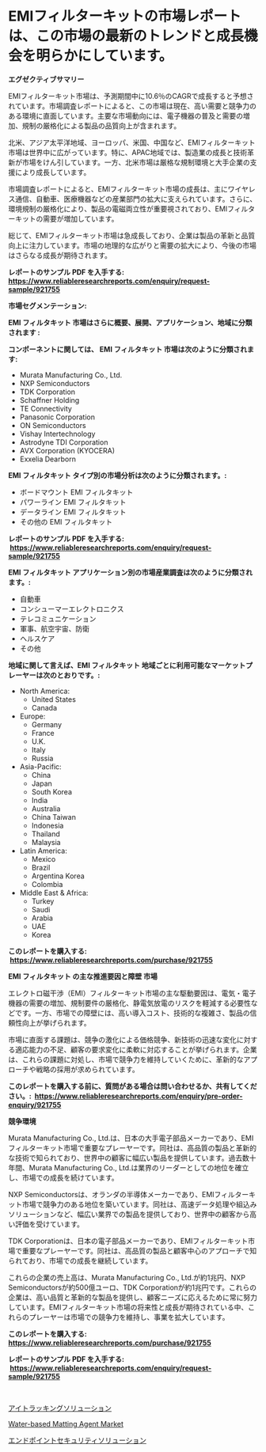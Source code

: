 <p><h1>EMIフィルターキットの市場レポートは、この市場の最新のトレンドと成長機会を明らかにしています。</h1></p><p><strong>エグゼクティブサマリー</strong></p>
<p><p>EMIフィルターキット市場は、予測期間中に10.6％のCAGRで成長すると予想されています。市場調査レポートによると、この市場は現在、高い需要と競争力のある環境に直面しています。主要な市場動向には、電子機器の普及と需要の増加、規制の厳格化による製品の品質向上が含まれます。</p><p>北米、アジア太平洋地域、ヨーロッパ、米国、中国など、EMIフィルターキット市場は世界中に広がっています。特に、APAC地域では、製造業の成長と技術革新が市場をけん引しています。一方、北米市場は厳格な規制環境と大手企業の支援により成長しています。</p><p>市場調査レポートによると、EMIフィルターキット市場の成長は、主にワイヤレス通信、自動車、医療機器などの産業部門の拡大に支えられています。さらに、環境規制の厳格化により、製品の電磁両立性が重要視されており、EMIフィルターキットの需要が増加しています。</p><p>総じて、EMIフィルターキット市場は急成長しており、企業は製品の革新と品質向上に注力しています。市場の地理的な広がりと需要の拡大により、今後の市場はさらなる成長が期待されます。</p></p>
<p><strong>レポートのサンプル PDF を入手する: <a href="https://www.reliableresearchreports.com/enquiry/request-sample/921755">https://www.reliableresearchreports.com/enquiry/request-sample/921755</a></strong></p>
<p><strong>市場セグメンテーション:</strong></p>
<p><strong> EMI フィルタキット 市場はさらに概要、展開、アプリケーション、地域に分類されます :</strong></p>
<p><strong>コンポーネントに関しては、 EMI フィルタキット 市場は次のように分類されます: &nbsp;</strong></p>
<p><ul><li>Murata Manufacturing Co., Ltd.</li><li>NXP Semiconductors</li><li>TDK Corporation</li><li>Schaffner Holding</li><li>TE Connectivity</li><li>Panasonic Corporation</li><li>ON Semiconductors</li><li>Vishay Intertechnology</li><li>Astrodyne TDI Corporation</li><li>AVX Corporation (KYOCERA)</li><li>Exxelia Dearborn</li></ul></p>
<p><strong> EMI フィルタキット タイプ別の市場分析は次のように分類されます。:</strong></p>
<p><ul><li>ボードマウント EMI フィルタキット</li><li>パワーライン EMI フィルタキット</li><li>データライン EMI フィルタキット</li><li>その他の EMI フィルタキット</li></ul></p>
<p><strong>レポートのサンプル PDF を入手する: &nbsp;<a href="https://www.reliableresearchreports.com/enquiry/request-sample/921755">https://www.reliableresearchreports.com/enquiry/request-sample/921755</a></strong></p>
<p><strong> EMI フィルタキット アプリケーション別の市場産業調査は次のように分類されます。:</strong></p>
<p><ul><li>自動車</li><li>コンシューマーエレクトロニクス</li><li>テレコミュニケーション</li><li>軍事、航空宇宙、防衛</li><li>ヘルスケア</li><li>その他</li></ul></p>
<p><strong>地域に関して言えば、EMI フィルタキット 地域ごとに利用可能なマーケットプレーヤーは次のとおりです。:</strong></p>
<p><ul>
    <li>
        North America:
        <ul>
            <li>United States</li>
            <li>Canada</li>
        </ul>
    </li>
    <li>
        Europe:
        <ul>
            <li>Germany</li>
            <li>France</li>
            <li>U.K.</li>
            <li>Italy</li>
            <li>Russia</li>
        </ul>
    </li>
    <li>
        Asia-Pacific:
        <ul>
            <li>China</li>
            <li>Japan</li>
            <li>South Korea</li>
            <li>India</li>
            <li>Australia</li>
            <li>China Taiwan</li>
            <li>Indonesia</li>
            <li>Thailand</li>
            <li>Malaysia</li>
        </ul>
    </li>
    <li>
        Latin America:
        <ul>
            <li>Mexico</li>
            <li>Brazil</li>
            <li>Argentina Korea</li>
            <li>Colombia</li>
        </ul>
    </li>
    <li>
        Middle East & Africa:
        <ul>
            <li>Turkey</li>
            <li>Saudi</li>
            <li>Arabia</li>
            <li>UAE</li>
            <li>Korea</li>
        </ul>
    </li>
    </ul></p>
<p><strong>このレポートを購入する: &nbsp;<a href="https://www.reliableresearchreports.com/purchase/921755">https://www.reliableresearchreports.com/purchase/921755</a></strong></p>
<p><strong>EMI フィルタキット の主な推進要因と障壁 市場</strong></p>
<p><p>エレクトロ磁干渉（EMI）フィルターキット市場の主な駆動要因は、電気・電子機器の需要の増加、規制要件の厳格化、静電気放電のリスクを軽減する必要性などです。一方、市場での障壁には、高い導入コスト、技術的な複雑さ、製品の信頼性向上が挙げられます。</p><p>市場に直面する課題は、競争の激化による価格競争、新技術の迅速な変化に対する適応能力の不足、顧客の要求変化に柔軟に対応することが挙げられます。企業は、これらの課題に対処し、市場で競争力を維持していくために、革新的なアプローチや戦略の採用が求められています。</p></p>
<p><strong>このレポートを購入する前に、質問がある場合は問い合わせるか、共有してください。:&nbsp; <a href="https://www.reliableresearchreports.com/enquiry/pre-order-enquiry/921755">https://www.reliableresearchreports.com/enquiry/pre-order-enquiry/921755</a></strong></p>
<p><strong>競争環境</strong></p>
<p><p>Murata Manufacturing Co., Ltd.は、日本の大手電子部品メーカーであり、EMIフィルターキット市場で重要なプレーヤーです。同社は、高品質の製品と革新的な技術で知られており、世界中の顧客に幅広い製品を提供しています。過去数十年間、Murata Manufacturing Co., Ltd.は業界のリーダーとしての地位を確立し、市場での成長を続けています。</p><p>NXP Semiconductorsは、オランダの半導体メーカーであり、EMIフィルターキット市場で競争力のある地位を築いています。同社は、高速データ処理や組込みソリューションなど、幅広い業界での製品を提供しており、世界中の顧客から高い評価を受けています。</p><p>TDK Corporationは、日本の電子部品メーカーであり、EMIフィルターキット市場で重要なプレーヤーです。同社は、高品質の製品と顧客中心のアプローチで知られており、市場での成長を継続しています。</p><p>これらの企業の売上高は、Murata Manufacturing Co., Ltd.が約1兆円、NXP Semiconductorsが約500億ユーロ、TDK Corporationが約1兆円です。これらの企業は、高い品質と革新的な製品を提供し、顧客ニーズに応えるために常に努力しています。EMIフィルターキット市場の将来性と成長が期待されている中、これらのプレーヤーは市場での競争力を維持し、事業を拡大しています。</p></p>
<p><strong>このレポートを購入する: &nbsp; <a href="https://www.reliableresearchreports.com/purchase/921755">https://www.reliableresearchreports.com/purchase/921755</a></strong></p>
<p><strong>レポートのサンプル PDF を入手する: &nbsp;<a href="https://www.reliableresearchreports.com/enquiry/request-sample/921755">https://www.reliableresearchreports.com/enquiry/request-sample/921755</a></strong><strong></strong></p>
<p>&nbsp;</p>
<p><p><a href="https://github.com/mohamedbakry57/Market-Research-Report-List-2/blob/main/8695566182305.md">アイトラッキングソリューション</a></p><p><a href="https://github.com/Sherrillcrooksxa8i18ucf2m/Market-Research-Report-List-1/blob/main/water-based-matting-agent-market.md">Water-based Matting Agent Market</a></p><p><a href="https://github.com/lababdou/Market-Research-Report-List-2/blob/main/4600659182306.md">エンドポイントセキュリティソリューション</a></p></p>